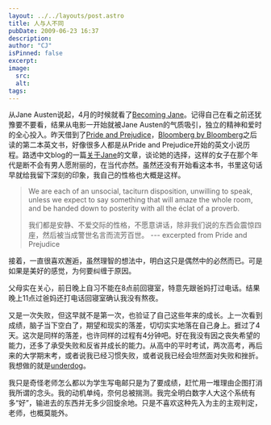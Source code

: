 ```yaml
---
layout: ../../layouts/post.astro
title: 人与人不同
pubDate: 2009-06-23 16:37
description: 
author: "CJ"
isPinned: false
excerpt: 
image:
  src:
  alt:
tags: 
---
```

从Jane Austen说起，4月的时候就看了[Becoming Jane](https://movie.douban.com/subject/1920805/)。记得自己在看之前还犹豫要不要看，结果从电影一开始就被Jane Austen的气质吸引，独立的精神和爱时的全心投入。昨天借到了[Pride and Prejudice](https://book.douban.com/subject/1452265/)，[Bloomberg by Bloomberg](https://www.amazon.com/Bloomberg-Michael/dp/0471208884/)之后读的第二本英文书，好像很多人都是从Pride and Prejudice开始的英文小说历程。路透中文blog的一篇[关于Jane](https://blogs.cn.reuters.com/blog/2009/06/22/%E7%AE%80%E2%80%A2%E5%A5%A5%E6%96%AF%E4%B8%81%E5%92%8C%E4%BC%8A%E4%B8%BD%E8%8E%8E%E7%99%BD%E7%9A%84%E9%80%89%E6%8B%A9/)的文章，谈论她的选择，这样的女子在那个年代是断不会有男人愿附丽的，在当代亦然。虽然还没有开始看这本书，书里这句话早就给我留下深刻的印象，我自己的性格也大概是这样。

> We are each of an unsocial, taciturn disposition, unwilling to speak, unless we expect to say something that will amaze the whole room, and be handed down to posterity with all the éclat of a proverb.
>
>我们都是安静、不爱交际的性格，不愿意讲话，除非我们说的东西会震惊四座，然后被当成警世名言而流芳百世。
--- excerpted from Pride and Prejudice

接着，一直很喜欢邂逅，虽然理智的想法中，明白这只是偶然中的必然而已。可是如果是美好的感觉，为何要纠缠于原因。

父母实在关心，前日晚上自习不能在8点前回寝室，特意先跟爸妈打过电话。结果晚上11点过爸妈还打电话回寝室确认我没有熬夜。

又是一次失败，但这早就不是第一次，也验证了自己这些年来的成长。上一次看到成绩，脑子当下空白了，期望和现实的落差，切切实实地落在自己身上。捱过了4天。这次是同样的落差，也许同样的过程有4分钟吧。好在我没有因之丧失希望的能力，还多了承受失败和反省并成长的能力。从高中的平时考试，两次高考，再后 来的大学期末考，或者说我已经习惯失败，或者说我已经会坦然面对失败和挫折。我想做的就是[underdog](https://www.newyorker.com/reporting/2009/05/11/090511fa_fact_gladwell)。

我只是奇怪老师怎么都以为学生写电邮只是为了要成绩，赶忙用一堆理由企图打消我所谓的念头。我的动机单纯，奈何总被揣测。我完全明白数字人大这个系统有多“好”，输进去的东西并无多少回旋余地。只是不喜欢这种先入为主的主观判定，老师，也概莫能外。
